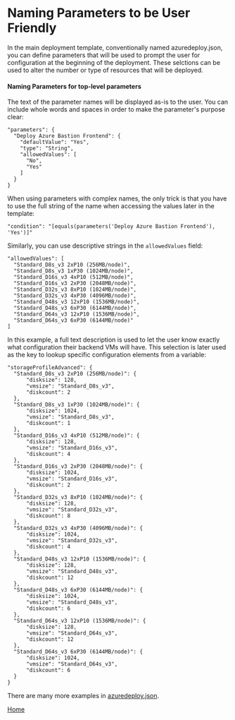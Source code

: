 # Naming Parameters to be User Friendly

In the main deployment template, conventionally named azuredeploy.json, you can define parameters that will be used to prompt the user for configuration at the beginning of the deployment.  These selctions can be used to alter the number or type of resources that will be deployed.

#### Naming Parameters for top-level parameters

The text of the parameter names will be displayed as-is to the user.  You can include whole words and spaces in order to make the parameter's purpose clear:
```
"parameters": {
  "Deploy Azure Bastion Frontend": {
    "defaultValue": "Yes",
    "type": "String",
    "allowedValues": [
      "No",
      "Yes"
    ]
  }
}
```
When using parameters with complex names, the only trick is that you have to use the full string of the name when accessing the values later in the template:

```
"condition": "[equals(parameters('Deploy Azure Bastion Frontend'), 'Yes')]"
```

Similarly, you can use descriptive strings in the `allowedValues` field:

```
"allowedValues": [
  "Standard_D8s_v3 2xP10 (256MB/node)",
  "Standard_D8s_v3 1xP30 (1024MB/node)",
  "Standard_D16s_v3 4xP10 (512MB/node)",
  "Standard_D16s_v3 2xP30 (2048MB/node)",
  "Standard_D32s_v3 8xP10 (1024MB/node)",
  "Standard_D32s_v3 4xP30 (4096MB/node)",
  "Standard_D48s_v3 12xP10 (1536MB/node)",
  "Standard_D48s_v3 6xP30 (6144MB/node)",
  "Standard_D64s_v3 12xP10 (1536MB/node)",
  "Standard_D64s_v3 6xP30 (6144MB/node)"
]
```
In this example, a full text description is used to let the user know exactly what configuration their backend VMs will have.  This selection is later used as the key to lookup specific configuration elements from a variable:

```
"storageProfileAdvanced": {
  "Standard_D8s_v3 2xP10 (256MB/node)": {
      "disksize": 128,
      "vmsize": "Standard_D8s_v3",
      "diskcount": 2
  },
  "Standard_D8s_v3 1xP30 (1024MB/node)": {
      "disksize": 1024,
      "vmsize": "Standard_D8s_v3",
      "diskcount": 1
  },
  "Standard_D16s_v3 4xP10 (512MB/node)": {
      "disksize": 128,
      "vmsize": "Standard_D16s_v3",
      "diskcount": 4
  },
  "Standard_D16s_v3 2xP30 (2048MB/node)": {
      "disksize": 1024,
      "vmsize": "Standard_D16s_v3",
      "diskcount": 2
  },
  "Standard_D32s_v3 8xP10 (1024MB/node)": {
      "disksize": 128,
      "vmsize": "Standard_D32s_v3",
      "diskcount": 8
  },
  "Standard_D32s_v3 4xP30 (4096MB/node)": {
      "disksize": 1024,
      "vmsize": "Standard_D32s_v3",
      "diskcount": 4
  },
  "Standard_D48s_v3 12xP10 (1536MB/node)": {
      "disksize": 128,
      "vmsize": "Standard_D48s_v3",
      "diskcount": 12
  },
  "Standard_D48s_v3 6xP30 (6144MB/node)": {
      "disksize": 1024,
      "vmsize": "Standard_D48s_v3",
      "diskcount": 6
  },
  "Standard_D64s_v3 12xP10 (1536MB/node)": {
      "disksize": 128,
      "vmsize": "Standard_D64s_v3",
      "diskcount": 12
  },
  "Standard_D64s_v3 6xP30 (6144MB/node)": {
      "disksize": 1024,
      "vmsize": "Standard_D64s_v3",
      "diskcount": 6
  }
}
```

There are many more examples in [azuredeploy.json](../azuredeploy.json#L4-L136).


[Home](../README.md)